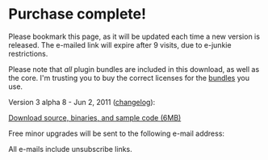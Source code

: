 # Purchase complete!

Please bookmark this page, as it will be updated each time a new version is released. The e-mailed link will expire after 9 visits, due to e-junkie restrictions.

Please note that *all* plugin bundles are included in this download, as well as the core. I'm trusting you to buy the correct licenses for the  [bundles](/plugins) you use. 

Version 3 alpha 8 - Jun 2, 2011 ([changelog](/releases/3-alpha-8)): 

<a href="http://downloads.imageresizing.net/Resizer3-alpha-8-full-Jun-02-2011.zip" class="awesome green">Download source, binaries, and sample code (6MB)</a>

Free minor upgrades will be sent to the following e-mail address: 

<!-- http://imageresizing.net/purchase/completed?txn_id=8S630904NC944974C&item_number=929356&payer_email=nathanael.jones%40gmail.com&first_name=Nathanael&last_name=Jones&quantity=1&currency=USD&payment_status=Completed&sku=R3Bundle1Pro&hash=74eb5504bd2cb6f9bf83010276b42bb2comp -->
<script type="text/javascript">
//<!--
var queryString = {};
window.location.href.replace(
    new RegExp("([^?=&]+)(=([^&]*))?", "g"),
    function($0, $1, $2, $3) { queryString[unescape($1)] = unescape($3); }
);

document.write(queryString['payer_email']); 
//-->
</script>

<!--If there is an additional e-mail address you would like e-mail notifications to be sent to, you may add it here:-->



All e-mails include unsubscribe links.


<!-- Google Code for Purchase Completed Conversion Page -->
<script type="text/javascript">
/* <![CDATA[ */
var google_conversion_id = 1054642781;
var google_conversion_language = "en";
var google_conversion_format = "2";
var google_conversion_color = "ffffff";
var google_conversion_label = "-zg1CP2v4wEQ3aTy9gM";
var google_conversion_value = 0;
if (39.00) {
  google_conversion_value = 39.00;
}
/* ]]> */
</script>
<script type="text/javascript" src="http://www.googleadservices.com/pagead/conversion.js">
</script>
<noscript>
<div style="display:inline;">
<img height="1" width="1" style="border-style:none;" alt="" src="http://www.googleadservices.com/pagead/conversion/1054642781/?value=39.00&amp;label=-zg1CP2v4wEQ3aTy9gM&amp;guid=ON&amp;script=0"/>
</div>
</noscript>